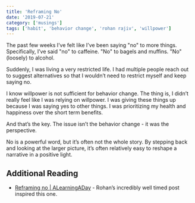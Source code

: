 ```yaml
---
title: 'Reframing No'
date: '2019-07-21'
category: ['musings']
tags: ['habit', 'behavior change', 'rohan rajiv', 'willpower']
---
```

The past few weeks I’ve felt like I’ve been saying "no" to more things. Specifically, I’ve said "no" to caffeine. "No" to bagels and muffins. "No" (loosely) to alcohol.

Suddenly, I was living a very restricted life. I had multiple people reach out to suggest alternatives so that I wouldn’t need to restrict myself and keep saying no.

I know willpower is not sufficient for behavior change. The thing is, I didn’t really feel like I was relying on willpower. I was giving these things up because I was saying yes to other things. I was prioritizing my health and happiness over the short term benefits.

And that’s the key. The issue isn’t the behavior change - it was the perspective.

No is a powerful word, but it’s often not the whole story. By stepping back and looking at the larger picture, it’s often relatively easy to reshape a narrative in a positive light.

## Additional Reading
* [Reframing no | ALearningADay](https://alearningaday.blog/2019/07/18/reframing-no/) - Rohan’s incredibly well timed post inspired this one.
